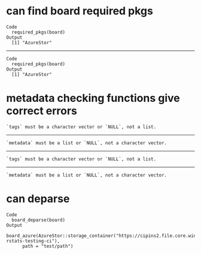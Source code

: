 # can find board required pkgs

    Code
      required_pkgs(board)
    Output
      [1] "AzureStor"

---

    Code
      required_pkgs(board)
    Output
      [1] "AzureStor"

# metadata checking functions give correct errors

    `tags` must be a character vector or `NULL`, not a list.

---

    `metadata` must be a list or `NULL`, not a character vector.

---

    `tags` must be a character vector or `NULL`, not a list.

---

    `metadata` must be a list or `NULL`, not a character vector.

# can deparse

    Code
      board_deparse(board)
    Output
      board_azure(AzureStor::storage_container("https://cipins2.file.core.windows.net/pins-rstats-testing-ci"), 
          path = "test/path")

